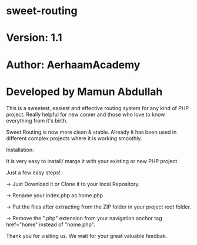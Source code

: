 # sweet-routing
# Version: 1.1
# Author: AerhaamAcademy
# Developed by Mamun Abdullah

This is a sweetest, easiest and effective routing system for any kind of PHP project. Really helpful for new comer and those who love to know everything from it's birth.

Sweet Routing is now more clean & stable. Already it has been used in different complex projects where it is working smoothly. 

Installation:

It is very easy to install/ marge it with your existing or new PHP project.

Just a few easy steps!

-> Just Download it or Clone it to your local Repository.

-> Rename your index.php as home.php

-> Put the files after extracting from the ZIP folder in your project root folder.
 
-> Remove the ".php" extension from your navigation anchor tag href="home" instead of "home.php".


Thank you for visiting us. 
We wait for your great valuable feedbak.




